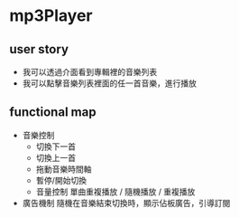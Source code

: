 # mp3Player

## user story
* 我可以透過介面看到專輯裡的音樂列表
* 我可以點擊音樂列表裡面的任一首音樂，進行播放

## functional map

* 音樂控制
  * 切換下一首
  * 切換上一首
  * 拖動音樂時間軸
  * 暫停/開始切換
  * 音量控制
  單曲重複播放 / 隨機播放 / 重複播放
* 廣告機制
隨機在音樂結束切換時，顯示佔板廣告，引導訂閱
